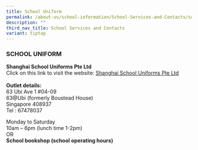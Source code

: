 ```yaml
---
title: School Uniform
permalink: /about-us/school-information/School-Services-and-Contacts/school-uniform/
description: ""
third_nav_title: School Services and Contacts
variant: tiptap
---
```

<h3>SCHOOL UNIFORM</h3>
<p><strong>Shanghai School Uniforms Pte Ltd</strong>&nbsp;
<br>Click on this link to visit the website: <a href="https://shop.shanghai-uniforms.com/product-category/bendemeer-primary/" rel="noopener noreferrer nofollow" target="_blank">Shanghai School Uniforms Pte Ltd</a>
<br>
<br><strong>Outlet details:</strong>
<br>63 Ubi Ave 1 #04-09
<br>63@Ubi (formerly Boustead House)
<br>Singapore 408937
<br>Tel : 67478037</p>
<p>Monday to Saturday
<br>10am – 6pm (lunch time 1-2pm)
<br>OR
<br><strong> School bookshop (school operating hours)</strong>
</p>
<p></p>